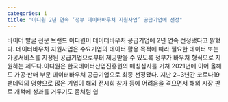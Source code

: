 ```yaml
---
categories: i
title: "이디원 2년 연속 ‘정부 데이터바우처 지원사업’ 공급기업에 선정"
---
```

바이어 발굴 전문 브랜드 이디원이 데이터바우처 공급기업에 2년 연속 선정됐다고 밝혔다. 데이터바우처 지원사업은 수요기업의 데이터 활용 목적에 따라 필요한 데이터 또는 가공서비스를 지정된 공급기업으로부터 제공받을 수 있도록 정부가 바우처 형식으로 지원하는 제도다.이디원은 한국데이터산업진흥원의 매칭심사를 거쳐 2021년에 이어 올해도 가공‧판매 부문 데이터바우처 공급기업으로 최종 선정됐다. 지난 2~3년간 코로나19 팬데믹의 영향으로 많은 기업이 해외 전시회 참가 등에 어려움을 겪으면서 해외 시장 판로 개척에 성과를 거두기도 좀처럼 쉽